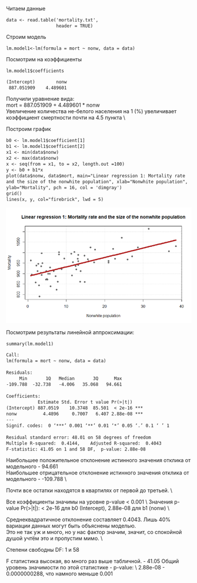 Читаем данные
```{r}
data <- read.table('mortality.txt',             
                   header = TRUE)
```
Строим модель
```{r}
lm.model1<-lm(formula = mort ~ nonw, data = data)
```
Посмотрим на коэффициенты
```{r}
lm.model1$coefficients
```
```{r}
(Intercept)        nonw 
 887.051909    4.489601 
```
Получили уравнение вида: \
mort = 887.051909 + 4.489601 * nonw \
Увеличение количества не-белого населения на 1 (%) увеличивает коэффициент смертности почти на 4.5 пункта \

Построим график
```{r}
b0 <- lm.model1$coefficient[1]
b1 <- lm.model1$coefficient[2]
x1 <- min(data$nonw)
x2 <- max(data$nonw)
x <- seq(from = x1, to = x2, length.out =100)
y <- b0 + b1*x
plot(data$nonw, data$mort, main="Linear regression 1: Mortality rate and the size of the nonwhite population", xlab="Nonwhite population", ylab="Mortality", pch = 16, col = 'dimgray')
grid()
lines(x, y, col="firebrick", lwd = 5)
```
![png](https://github.com/VMVoron/Linear_regression_SPbU/blob/main/Rplot06.png)

Посмотрим результаты линейной аппроксимации: 
```{r}
summary(lm.model1)
```

```{r}
Call:
lm(formula = mort ~ nonw, data = data)

Residuals:
     Min       1Q   Median       3Q      Max 
-109.788  -32.738   -4.006   35.068   94.661 

Coefficients:
            Estimate Std. Error t value Pr(>|t|)    
(Intercept) 887.0519    10.3748  85.501  < 2e-16 ***
nonw          4.4896     0.7007   6.407 2.88e-08 ***
---
Signif. codes:  0 ‘***’ 0.001 ‘**’ 0.01 ‘*’ 0.05 ‘.’ 0.1 ‘ ’ 1

Residual standard error: 48.01 on 58 degrees of freedom
Multiple R-squared:  0.4144,	Adjusted R-squared:  0.4043 
F-statistic: 41.05 on 1 and 58 DF,  p-value: 2.88e-08
```
Наибольшее положительное отклонение истинного значения отклика от модельного -  94.661  \
Наибольшее отрицательное  отклонение истинного значения отклика от модельного - -109.788 \

Почти все остатки находятся в квартилях от первой до третьей. \

Все коэффициенты значимы на уровне p-value < 0.001 \ 
Значения p-value Pr(>|t|): < 2e-16 для b0 (Intercept), 2.88e-08 для b1 (nonw) \ 

Среднеквадратичное отклонение составляет 0.4043. 
Лишь 40% вариации данных могут быть объяснены моделью. \
Это не так уж и много, но у нас фактор значим, значит, со спокойной душой учтём это и пропустим мимо. \

Степени свободны DF: 1 и 58

F статистика высокая, во много раз выше табличной. - 41.05
Общий уровень значимости по этой статистике - p-value: \ 2.88e-08 - 0.0000000288, что намного меньше 0.001


```{r}

```
